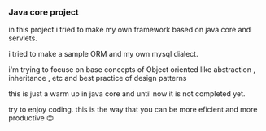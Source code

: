 ### Java core project
in this project i tried to make my own framework based on java core and servlets.

i tried to make a sample ORM and my own mysql dialect.

i'm trying to focuse on base concepts of Object oriented like abstraction , inheritance , etc and best practice of design patterns

this is just a warm up in java core and until now it is not completed yet.

try to enjoy coding. this is the way that you can be more eficient and more productive 😊
